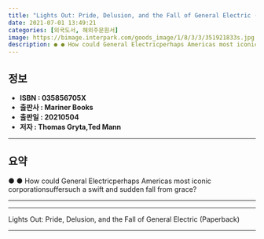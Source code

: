```yaml
---
title: "Lights Out: Pride, Delusion, and the Fall of General Electric (Paperback)"
date: 2021-07-01 13:49:21
categories: [외국도서, 해외주문원서]
image: https://bimage.interpark.com/goods_image/1/8/3/3/351921833s.jpg
description: ● ● How could General Electricperhaps Americas most iconic corporationsuffersuch a swift and sudden fall from grace?
---
```


## **정보**

- **ISBN : 035856705X**
- **출판사 : Mariner Books**
- **출판일 : 20210504**
- **저자 : Thomas Gryta,Ted Mann**

------



## **요약**

●  ●  How could General Electricperhaps Americas most iconic corporationsuffersuch a swift and sudden fall from grace?

------



------


Lights Out: Pride, Delusion, and the Fall of General Electric (Paperback) 

------


